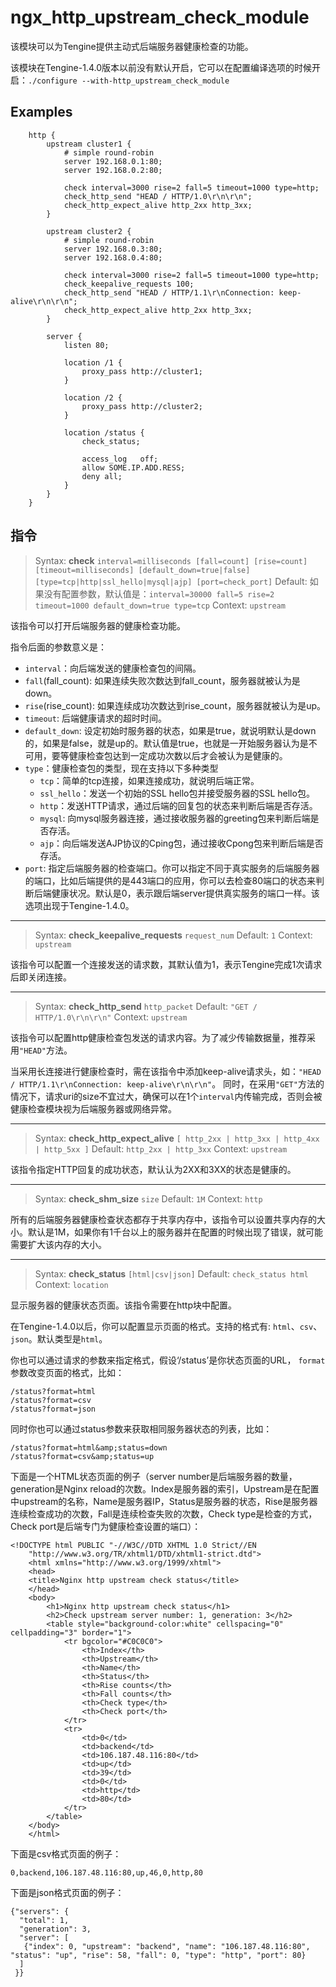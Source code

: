 # ngx_http_upstream_check_module

该模块可以为Tengine提供主动式后端服务器健康检查的功能。

该模块在Tengine-1.4.0版本以前没有默认开启，它可以在配置编译选项的时候开启：`./configure --with-http_upstream_check_module`

## Examples

```
    http {
        upstream cluster1 {
            # simple round-robin
            server 192.168.0.1:80;
            server 192.168.0.2:80;

            check interval=3000 rise=2 fall=5 timeout=1000 type=http;
            check_http_send "HEAD / HTTP/1.0\r\n\r\n";
            check_http_expect_alive http_2xx http_3xx;
        }

        upstream cluster2 {
            # simple round-robin
            server 192.168.0.3:80;
            server 192.168.0.4:80;

            check interval=3000 rise=2 fall=5 timeout=1000 type=http;
            check_keepalive_requests 100;
            check_http_send "HEAD / HTTP/1.1\r\nConnection: keep-alive\r\n\r\n";
            check_http_expect_alive http_2xx http_3xx;
        }

        server {
            listen 80;

            location /1 {
                proxy_pass http://cluster1;
            }

            location /2 {
                proxy_pass http://cluster2;
            }

            location /status {
                check_status;

                access_log   off;
                allow SOME.IP.ADD.RESS;
                deny all;
            }
        }
    }
```

## 指令


> Syntax: **check** `interval=milliseconds [fall=count] [rise=count] [timeout=milliseconds] [default_down=true|false] [type=tcp|http|ssl_hello|mysql|ajp] [port=check_port]`
> Default: 如果没有配置参数，默认值是：`interval=30000 fall=5 rise=2 timeout=1000 default_down=true type=tcp`
> Context: `upstream`

该指令可以打开后端服务器的健康检查功能。

指令后面的参数意义是：

*   `interval`：向后端发送的健康检查包的间隔。
*   `fall`(fall_count): 如果连续失败次数达到fall_count，服务器就被认为是down。
*   `rise`(rise_count): 如果连续成功次数达到rise_count，服务器就被认为是up。
*   `timeout`: 后端健康请求的超时时间。
*   `default_down`: 设定初始时服务器的状态，如果是true，就说明默认是down的，如果是false，就是up的。默认值是true，也就是一开始服务器认为是不可用，要等健康检查包达到一定成功次数以后才会被认为是健康的。
*   `type`：健康检查包的类型，现在支持以下多种类型
    *   `tcp`：简单的tcp连接，如果连接成功，就说明后端正常。
    *   `ssl_hello`：发送一个初始的SSL hello包并接受服务器的SSL hello包。
    *   `http`：发送HTTP请求，通过后端的回复包的状态来判断后端是否存活。
    *   `mysql`: 向mysql服务器连接，通过接收服务器的greeting包来判断后端是否存活。
    *   `ajp`：向后端发送AJP协议的Cping包，通过接收Cpong包来判断后端是否存活。
*   `port`: 指定后端服务器的检查端口。你可以指定不同于真实服务的后端服务器的端口，比如后端提供的是443端口的应用，你可以去检查80端口的状态来判断后端健康状况。默认是0，表示跟后端server提供真实服务的端口一样。该选项出现于Tengine-1.4.0。

---

> Syntax: **check_keepalive_requests** `request_num`
> Default: `1`
> Context: `upstream`

该指令可以配置一个连接发送的请求数，其默认值为1，表示Tengine完成1次请求后即关闭连接。

---

> Syntax: **check_http_send** `http_packet`
> Default: `"GET / HTTP/1.0\r\n\r\n"`
> Context: `upstream`

该指令可以配置http健康检查包发送的请求内容。为了减少传输数据量，推荐采用`"HEAD"`方法。

当采用长连接进行健康检查时，需在该指令中添加keep-alive请求头，如：`"HEAD / HTTP/1.1\r\nConnection: keep-alive\r\n\r\n"`。
同时，在采用`"GET"`方法的情况下，请求uri的size不宜过大，确保可以在1个`interval`内传输完成，否则会被健康检查模块视为后端服务器或网络异常。

---

> Syntax: **check_http_expect_alive** `[ http_2xx | http_3xx | http_4xx | http_5xx ]`
> Default: `http_2xx | http_3xx`
> Context: `upstream`

该指令指定HTTP回复的成功状态，默认认为2XX和3XX的状态是健康的。

---

> Syntax: **check_shm_size** `size`
> Default: `1M`
> Context: `http`

所有的后端服务器健康检查状态都存于共享内存中，该指令可以设置共享内存的大小。默认是1M，如果你有1千台以上的服务器并在配置的时候出现了错误，就可能需要扩大该内存的大小。

---

> Syntax: **check_status** `[html|csv|json]`
> Default: `check_status html`
> Context: `location`

显示服务器的健康状态页面。该指令需要在http块中配置。

在Tengine-1.4.0以后，你可以配置显示页面的格式。支持的格式有: `html`、`csv`、 `json`。默认类型是`html`。

你也可以通过请求的参数来指定格式，假设‘/status’是你状态页面的URL， `format`参数改变页面的格式，比如：

```
/status?format=html
/status?format=csv
/status?format=json
```

同时你也可以通过status参数来获取相同服务器状态的列表，比如：

```
/status?format=html&amp;status=down
/status?format=csv&amp;status=up
```

下面是一个HTML状态页面的例子（server number是后端服务器的数量，generation是Nginx reload的次数。Index是服务器的索引，Upstream是在配置中upstream的名称，Name是服务器IP，Status是服务器的状态，Rise是服务器连续检查成功的次数，Fall是连续检查失败的次数，Check type是检查的方式，Check port是后端专门为健康检查设置的端口）：

```
<!DOCTYPE html PUBLIC "-//W3C//DTD XHTML 1.0 Strict//EN
    "http://www.w3.org/TR/xhtml1/DTD/xhtml1-strict.dtd">
    <html xmlns="http://www.w3.org/1999/xhtml">
    <head>
    <title>Nginx http upstream check status</title>
    </head>
    <body>
        <h1>Nginx http upstream check status</h1>
        <h2>Check upstream server number: 1, generation: 3</h2>
        <table style="background-color:white" cellspacing="0" cellpadding="3" border="1">
            <tr bgcolor="#C0C0C0">
                <th>Index</th>
                <th>Upstream</th>
                <th>Name</th>
                <th>Status</th>
                <th>Rise counts</th>
                <th>Fall counts</th>
                <th>Check type</th>
                <th>Check port</th>
            </tr>
            <tr>
                <td>0</td>
                <td>backend</td>
                <td>106.187.48.116:80</td>
                <td>up</td>
                <td>39</td>
                <td>0</td>
                <td>http</td>
                <td>80</td>
            </tr>
        </table>
    </body>
    </html>
```

下面是csv格式页面的例子：

```
0,backend,106.187.48.116:80,up,46,0,http,80
```

下面是json格式页面的例子：

```
{"servers": {
  "total": 1,
  "generation": 3,
  "server": [
   {"index": 0, "upstream": "backend", "name": "106.187.48.116:80", "status": "up", "rise": 58, "fall": 0, "type": "http", "port": 80}
  ]
 }}
```

